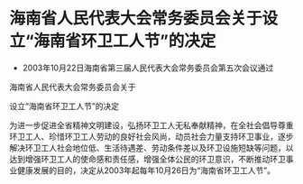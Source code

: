 # 海南省人民代表大会常务委员会关于设立“海南省环卫工人节”的决定

- 2003年10月22日海南省第三届人民代表大会常务委员会第五次会议通过

<!-- INFO END -->

海南省人民代表大会常务委员会关于

设立“海南省环卫工人节”的决定

为进一步促进全省精神文明建设，弘扬环卫工人无私奉献精神，在全社会倡导尊重环卫工人、珍惜环卫工人劳动的良好社会风尚，动员社会力量支持环卫事业，逐步解决环卫工人社会地位低、生活待遇差、劳动条件差以及环卫设施短缺等问题，以达到增强环卫工人的使命感和责任感，增强全体公民的环卫意识，不断推动环卫事业健康发展的目的，决定从2003年起每年10月26日为“海南省环卫工人节”。
